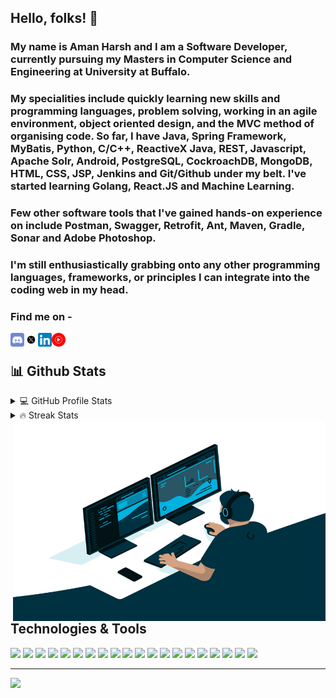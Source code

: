 ## Hello, folks! 👋
### My name is Aman Harsh and I am a Software Developer, currently pursuing my Masters in Computer Science and Engineering at University at Buffalo. 

### My specialities include quickly learning new skills and programming languages, problem solving, working in an agile environment, object oriented design, and the MVC method of organising code. So far, I have Java, Spring Framework, MyBatis, Python, C/C++, ReactiveX Java, REST, Javascript, Apache Solr, Android, PostgreSQL, CockroachDB, MongoDB, HTML, CSS, JSP, Jenkins and Git/Github under my belt. I've started learning Golang, React.JS and Machine Learning. 

### Few other software tools that I've gained hands-on experience on include Postman, Swagger, Retrofit, Ant, Maven, Gradle, Sonar and Adobe Photoshop. 

### I'm still enthusiastically grabbing onto any other programming languages, frameworks, or principles I can integrate into the coding web in my head. 

### Find me on -
<a href="https://discord.gg/aSfjCR95">
  <img align="left" alt="Aman's Discord" width="22px" src="https://github.com/harshaman/harshaman/blob/main/discord.webp" />
</a>
<a href="https://twitter.com/amanharsh">
  <img align="left" alt="Aman Naidu | Twitter" width="22px" src="https://github.com/harshaman/harshaman/blob/main/twitter-x.webp" />
</a>
<a href="https://www.linkedin.com/in/harshaman3/">
  <img align="left" alt="Aman's LinkedIn" width="22px" src="https://github.com/harshaman/harshaman/blob/main/LinkedIn_icon.webp" />
</a>
<a href="https://music.youtube.com/channel/UC5XuopFkzwCUGhvwxohRldQ">
  <img align="left" alt="Aman's Spotify" width="22px" src="https://github.com/harshaman/harshaman/blob/main/Youtube_Music_icon.svg" />
</a>
<br/>

## 📊 Github Stats

<details> 
  <summary>💻 GitHub Profile Stats</summary>
  <br/>
    <a href="#"><img alt="Aman's Github Stats" src="https://github-readme-stats.vercel.app/api?username=harshaman&show_icons=true&theme=tokyonight&count_private=true&hide_border=true" height="192px"/></a><span>&nbsp;</span>
  <a href="#"><img alt="Aman's Top Languages" src="https://github-readme-stats.vercel.app/api/top-langs/?username=harshaman&layout=compact&theme=tokyonight&langs_count=8&hide_border=true" height="192px"/></a>
  <br/>
  <b>Note:</b> Top languages is only a metric of the languages my public code consists of and doesn't reflect experience or skill level.
</details>

 <details>
  <summary> 🔥 Streak Stats</summary>
    <br/>
  <p align="center">
     <a href="#"><img alt="Aman's Streak Stats" src="https://github-readme-streak-stats.herokuapp.com/?user=harshaman&theme=tokyonight&show_icons=true&theme=tokyonight&count_private=true&hide_border=true" height="192px"/></a>
  </p>
 </details>
<img align="right" alt="GIF" src="https://github.com/harshaman/harshaman/blob/main/code.gif?raw=true" width="500" height="320" />


## Technologies & Tools

![](https://img.shields.io/badge/Editor-IntelliJ_IDEA-informational?style=flat&logo=intellij-idea&logoColor=white&color=000000)
![](https://img.shields.io/badge/Editor-Eclipse-informational?style=flat&logo=eclipse&logoColor=white&color=2C2255)
![](https://img.shields.io/badge/Code-Java-informational?style=flat&logo=java&logoColor=white&color=007396)
![](https://img.shields.io/badge/Code-Python-informational?style=flat&logo=python&logoColor=white&color=3776AB)
![](https://img.shields.io/badge/Code-C++-informational?style=flat&logo=cplusplus&logoColor=white&color=00599C)
![](https://img.shields.io/badge/Code-C-informational?style=flat&logo=c&logoColor=white&color=A8B9CC)
![](https://img.shields.io/badge/Code-Go-informational?style=flat&logo=go&logoColor=white&color=00ADD8)
![](https://img.shields.io/badge/Code-RxJava-informational?style=flat&logo=reactivex&logoColor=white&color=B7178C)
![](https://img.shields.io/badge/Code-JavaScript-informational?style=flat&logo=javascript&logoColor=white&color=F7DF1E)
![](https://img.shields.io/badge/Tools-Spring-informational?style=flat&logo=spring&logoColor=white&color=6DB33F)
![](https://img.shields.io/badge/Tools-MongoDB-informational?style=flat&logo=mongodb&logoColor=white&color=47A248)
![](https://img.shields.io/badge/Tools-PostgreSQL-informational?style=flat&logo=postgresql&logoColor=white&color=4169E1)
![](https://img.shields.io/badge/Tools-Docker-informational?style=flat&logo=docker&logoColor=white&color=2496ED)
![](https://img.shields.io/badge/Tools-Swagger-informational?style=flat&logo=swagger&logoColor=white&color=85EA2D)
![](https://img.shields.io/badge/Tools-Git-informational?style=flat&logo=git&logoColor=white&color=F05032)
![](https://img.shields.io/badge/Tools-Jenkins-informational?style=flat&logo=jenkins&logoColor=white&color=D24939)
![](https://img.shields.io/badge/Tools-SonarQube-informational?style=flat&logo=sonarqube&logoColor=white&color=4E9BCD)
![](https://img.shields.io/badge/Tools-CockroachDB-informational?&logo=cockroachlabs&logoColor=white&color=6933FF)
![](https://img.shields.io/badge/Tools-Goland-informational?&logo=goland&logoColor=white&color=000000)
![](https://img.shields.io/badge/Tools-InfluxDB-informational?&logo=influxdb&logoColor=white&color=22ADF6)
<!--[![Aman's wakatime stats](https://github-readme-stats.vercel.app/api/wakatime?username=amanharsh&theme=tokyonight)]-->


<!--
**harshaman/harshaman** is a ✨ _special_ ✨ repository because its `README.md` (this file) appears on your GitHub profile.

Here are some ideas to get you started:

- 🔭 I’m currently working on ...
- 🌱 I’m currently learning ...
- 👯 I’m looking to collaborate on ...
- 🤔 I’m looking for help with ...
- 💬 Ask me about ...
- 📫 How to reach me: ...
- 😄 Pronouns: ...
- ⚡ Fun fact: ...
-->
---
<!--![](https://visitor-badge.glitch.me/badge?page_id=harshaman.harshaman) &nbsp; -->
![](https://komarev.com/ghpvc/?username=harshaman&color=brightgreen)

